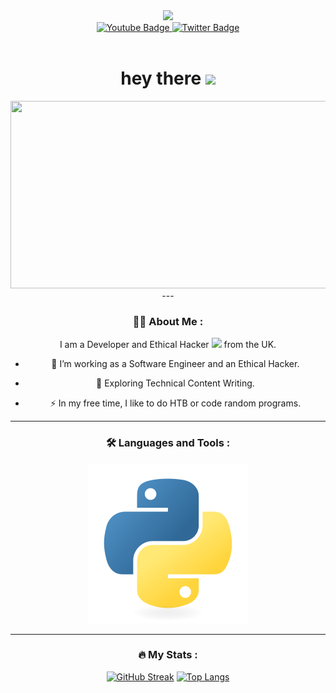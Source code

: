 <div id="header" align="center">
  <img src="https://media.giphy.com/media/l1J9HDdEWq7rAs1hu/giphy.gif"
</div>

<div id="badges">
  <a href="https://www.youtube.com/Feciouss">
    <img src="https://img.shields.io/badge/YouTube-red?style=for-the-badge&logo=youtube&logoColor=white" alt="Youtube Badge"/>
  </a>
  <a href="none">
    <img src="https://img.shields.io/badge/Twitter-blue?style=for-the-badge&logo=twitter&logoColor=white" alt="Twitter Badge"/>
  </a>
</div>
<img src="https://komarev.com/ghpvc/?username=Zynox-ctrl&style=flat-square&color=blue" alt=""/>

<h1>
  hey there
  <img src="https://media.giphy.com/media/hvRJCLFzcasrR4ia7z/giphy.gif" width="30px"/>
</h1>
<div align="center">
  <img src="https://media.giphy.com/media/dWesBcTLavkZuG35MI/giphy.gif" width="600" height="300"/>
</div>
---

### :man_technologist: About Me :
 
I am a Developer and Ethical Hacker <img src="https://media.giphy.com/media/WUlplcMpOCEmTGBtBW/giphy.gif" width="30"> from the UK.
- :telescope: I’m working as a Software Engineer and an Ethical Hacker.

- :seedling: Exploring Technical Content Writing.

- :zap: In my free time, I like to do HTB or code random programs.

---

### :hammer_and_wrench: Languages and Tools :
<div>
  <img src="https://github.com/devicons/devicon/blob/master/icons/python/python-original.svg"
  <img src="https://github.com/devicons/devicon/blob/master/icons/csharp/csharp-original.svg"
</div>

---

### :fire: My Stats :
 
[![GitHub Streak](http://github-readme-streak-stats.herokuapp.com?user=Zynox-ctrl&theme=dark&background=000000)](https://git.io/streak-stats)
[![Top Langs](https://github-readme-stats.vercel.app/api/top-langs/?username=Zynox-ctrl&layout=compact&theme=vision-friendly-dark)](https://github.com/anuraghazra/github-readme-stats)

